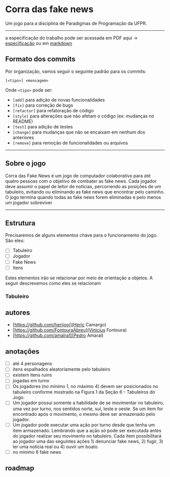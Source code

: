 # Corra das fake news

Um jogo para a disciplina de Paradigmas de Programação da UFPR.
***

a especificação do trabalho pode ser acessada em PDF aqui -> [especificação](ProjetoPratico_CI1062_novo.pdf)
ou em [markdown](ProjetoPratico_CI1062_novo.md)

## Formato dos commits

Por organização, vamos seguir o seguinte padrão para os commits:

```text
[<tipo>] <mensagem>
```

Onde `<tipo>` pode ser:

- `[add]` para adição de novas funcionalidades
- `[fix]` para correção de bugs
- `[refactor]` para refatoração de código
- `[style]` para alterações que não afetam o código (ex: mudanças no README)
- `[test]` para adição de testes
- `[change]` para mudanças que não se encaixam em nenhum dos anteriores
- `[remove]` para remoção de funcionalidades ou arquivos

***

## Sobre o jogo

Corra das Fake News é um jogo de computador colaborativo para até quatro pessoas com
o objetivo de combater as fake news. Cada jogador deve assumir o papel de leitor de
notícias, percorrendo as posições de um tabuleiro, evitando ou eliminando as fake news que
encontrar pelo caminho. O jogo termina quando todas as fake news forem eliminadas e pelo
menos um jogador sobreviver

***

## Estrutura

Precisaremos de alguns elementos chave para o funcionamento do jogo. São eles:

- [ ] Tabuleiro
- [ ] Jogador
- [ ] Fake News
- [ ] Itens

Estes elementos irão se relacionar por meio de orientação a objetos. A seguir descrevemos como eles se relacionam

### Tabuleiro

## autores

- [https://github.com/herijooj](Heric Camargo)
- [https://github.com/FontouraAbreu](Vinicius Fontoura)
- [https://github.com/amalra1](Pedro Amaral)

## anotações

- [ ] até 4 personagens
- [ ] itens espalhados aleatoriamente pelo tabuleiro
- [ ] existem itens ruins
- [ ] jogadas em turno
- [ ] Os jogadores (no mínimo 1, no máximo 4) devem ser posicionados no tabuleiro
conforme mostrado na Figura 1 da Seção 6 - Tabuleiros do Jogo.
- [ ] Um jogador possui somente a habilidade de se movimentar no tabuleiro, uma vez por
turno, nos sentidos norte, sul, leste e oeste. Se um item for encontrado após o
movimento, o mesmo deve ser armazenado pelo jogador.
- [ ] Um jogador pode executar uma ação por turno desde que tenha um item armazenado.
Lembrando que a ação só pode ser executada antes do jogador realizar seu
movimento no tabuleiro. Cada item possibilitará ao jogador uma das seguintes ações 1) denunciar fake news, 2) fugir, 3) ler uma notícia real ou 4) ouvir um boato.
- [ ] no minimo 6 fake news

## roadmap
